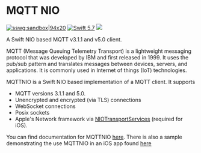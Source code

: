 # MQTT NIO

[![sswg:sandbox|94x20](https://img.shields.io/badge/sswg-sandbox-lightgrey.svg)](https://github.com/swift-server/sswg/blob/master/process/incubation.md#sandbox-level)
[<img src="https://img.shields.io/badge/swift-5.7-brightgreen.svg" alt="Swift 5.7" />](https://swift.org)
[<img src="https://github.com/adam-fowler/mqtt-nio/workflows/CI/badge.svg" />](https://github.com/adam-fowler/mqtt-nio/workflows/CI/badge.svg)

A Swift NIO based MQTT v3.1.1 and v5.0 client.

MQTT (Message Queuing Telemetry Transport) is a lightweight messaging protocol that was developed by IBM and first released in 1999. It uses the pub/sub pattern and translates messages between devices, servers, and applications. It is commonly used in Internet of things (IoT) technologies.

MQTTNIO is a Swift NIO based implementation of a MQTT client. It supports
- MQTT versions 3.1.1 and 5.0.
- Unencrypted and encrypted (via TLS) connections
- WebSocket connections
- Posix sockets
- Apple's Network framework via [NIOTransportServices](https://github.com/apple/swift-nio-transport-services) (required for iOS).

You can find documentation for MQTTNIO
[here](https://swift-server-community.github.io/mqtt-nio/documentation/mqttnio/). There is also a sample demonstrating the use MQTTNIO in an iOS app found [here](https://github.com/adam-fowler/EmCuTeeTee)
